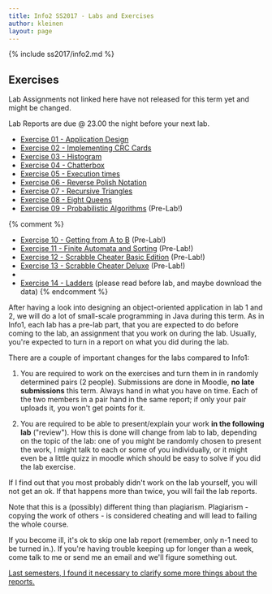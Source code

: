 ```yaml
---
title: Info2 SS2017 - Labs and Exercises
author: kleinen
layout: page
---
```

{% include ss2017/info2.md %}

## Exercises
Lab Assignments not linked here have not released for this term yet and might be changed.

Lab Reports are due @ 23.00 the night before your next lab.
* [Exercise 01 - Application Design](lab-01)
* [Exercise 02 - Implementing CRC Cards](lab-02)
* [Exercise 03 - Histogram](lab-03)
* [Exercise 04 - Chatterbox](lab-04)
* [Exercise 05 - Execution times](lab-05)
* [Exercise 06 - Reverse Polish Notation](lab-06)
* [Exercise 07 - Recursive Triangles](lab-07)
* [Exercise 08 - Eight Queens](lab-08)
* [Exercise 09 - Probabilistic Algorithms](lab-09) (Pre-Lab!)

{% comment %}
* [Exercise 10 - Getting from A to B](lab-10) (Pre-Lab!)
* [Exercise 11 - Finite Automata and Sorting](lab-11) (Pre-Lab!)
* [Exercise 12 - Scrabble Cheater Basic Edition](lab-12) (Pre-Lab!)
* [Exercise 13 - Scrabble Cheater Deluxe](lab-13) (Pre-Lab!)
* 
* [Exercise 14 - Ladders](lab-14) (please read before lab, and maybe download the data)
{% endcomment %}


After having a look into designing an object-oriented application in lab 1 and 2, we will do a lot of small-scale programming in Java during this term. As in Info1, each lab has a pre-lab part, that you are expected to do before coming to the lab, an assignment that you work on during the lab. Usually, you're expected to turn in a report on what you did during the lab.

There are a couple of important changes for the labs compared to Info1:

1. You are required to work on the exercises and turn them in in randomly determined pairs (2 people). Submissions are done in Moodle, **no late submissions** this term. Always hand in what you have on time. Each of the two members in a pair hand in the same report; if only your pair uploads it, you won't get points for it.

1. You are required to be able to present/explain your work **in the following lab** ("review"). How this is done will change from lab to lab, depending on the topic of the lab: one of you might be randomly chosen to present the work, I might talk to each or some of you individually, or it might even be a little quizz in moodle which should be easy to solve if you did the lab exercise.

If I find out that you most probably didn't work on the lab yourself, you will not get an ok. If that happens more than twice, you will fail the lab reports.

Note that this is a (possibly) different thing than plagiarism. Plagiarism - copying the work of others - is considered cheating and will lead to failing the whole course.

If you become ill, it's ok to skip one lab report (remember, only n-1 need to be turned in.). If you're having trouble keeping up for longer than a week, come talk to me or send me an email and we'll figure something out.

[Last semesters, I found it necessary to clarify some more things about the reports.]({{site.baseurl}}general/guideline)
